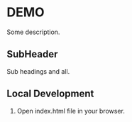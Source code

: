 # DEMO

Some description.

## SubHeader

Sub headings and all.

## Local Development

1. Open index.html file in your browser.
